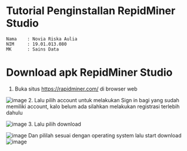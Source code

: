 # Tutorial Penginstallan RepidMiner Studio
```
Nama    : Novia Riska Aulia
NIM     : 19.01.013.080
MK      : Sains Data
```
# Download apk RepidMiner Studio
1. Buka situs https://rapidminer.com/ di browser web

  ![image](https://user-images.githubusercontent.com/105399054/194693631-c42549bd-b34b-4c08-89e4-d3f10c9f42e9.png)
2. Lalu pilih account untuk melakukan Sign in bagi yang sudah memiliki account, kalo belum ada silahkan melakukan registrasi terlebih dahulu

  ![image](https://user-images.githubusercontent.com/105399054/194693744-ae6d4045-8ef4-441c-b284-6cc84e099ba0.png)
3. Lalu pilih download

  ![image](https://user-images.githubusercontent.com/105399054/194693787-79d8a3f2-27d4-4f88-968c-9d649b240a96.png)
  Dan pililah sesuai dengan operating system lalu start download
  ![image](https://user-images.githubusercontent.com/105399054/194693843-e04de416-01a5-4601-85b5-0baf9bc02e5f.png)
